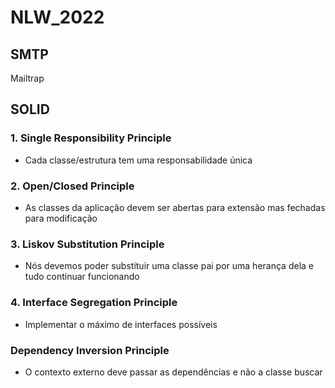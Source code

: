 # NLW_2022

## SMTP

Mailtrap

## SOLID

### 1. Single Responsibility Principle

- Cada classe/estrutura tem uma responsabilidade única

### 2. Open/Closed Principle

- As classes da aplicação devem ser abertas para extensão mas fechadas para modificação

### 3. Liskov Substitution Principle

- Nós devemos poder substituir uma classe pai por uma herança dela e tudo continuar funcionando

### 4. Interface Segregation Principle

- Implementar o máximo de interfaces possíveis

### Dependency Inversion Principle

- O contexto externo deve passar as dependências e não a classe buscar